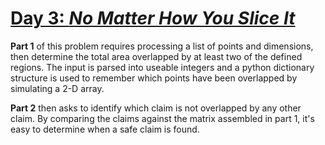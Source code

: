 # [**Day 3:** *No Matter How You Slice It*](https://adventofcode.com/2018/day/3)

**Part 1** of this problem requires processing a list of points and dimensions, then determine the total area overlapped by at least two of the defined regions. The input is parsed into useable integers and a python dictionary structure is used to remember which points have been overlapped by simulating a 2-D array.

**Part 2** then asks to identify which claim is not overlapped by any other claim. By comparing the claims against the matrix assembled in part 1, it's easy to determine when a safe claim is found.